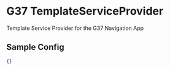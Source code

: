 # G37 TemplateServiceProvider

Template Service Provider for the G37 Navigation App

## Sample Config

```JSON
{}
```
